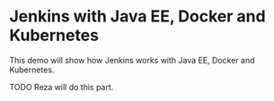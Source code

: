 # Jenkins with Java EE, Docker and Kubernetes

This demo will show how Jenkins works with Java EE, Docker and Kubernetes.

TODO Reza will do this part.
